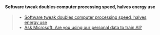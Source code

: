 #### Software tweak doubles computer processing speed, halves energy use
>- [Software tweak doubles computer processing speed, halves energy use](https://newatlas.com/computers/smht-parallel-processing/)
>- [Ask Microsoft: Are you using our personal data to train AI?](https://foundation.mozilla.org/en/campaigns/microsoft-ai/?utm_medium=firefox-desktop&utm_source=newtab&utm_campaign=23-MS-AI&utm_content=banner_I1-C1&utm_term=en) 